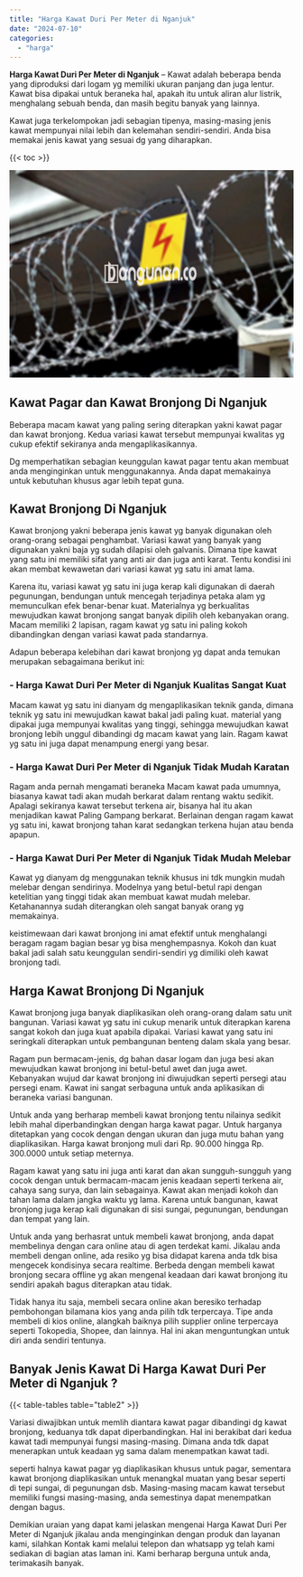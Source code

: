 ```yaml
---
title: "Harga Kawat Duri Per Meter di Nganjuk"
date: "2024-07-10"
categories: 
  - "harga"
---
```


**Harga Kawat Duri Per Meter di Nganjuk** – Kawat adalah beberapa benda yang diproduksi dari logam yg memiliki ukuran panjang dan juga lentur. Kawat bisa dipakai untuk beraneka hal, apakah itu untuk aliran alur listrik, menghalang sebuah benda, dan masih begitu banyak yang lainnya.

Kawat juga terkelompokan jadi sebagian tipenya, masing-masing jenis kawat mempunyai nilai lebih dan kelemahan sendiri-sendiri. Anda bisa memakai jenis kawat yang sesuai dg yang diharapkan.

{{< toc >}}

![Harga Kawat Duri Per Meter di Nganjuk](/images/jual-kawat-murah13.png)

## Kawat Pagar dan Kawat Bronjong Di Nganjuk

Beberapa macam kawat yang paling sering diterapkan yakni kawat pagar dan kawat bronjong. Kedua variasi kawat tersebut mempunyai kwalitas yg cukup efektif sekiranya anda mengaplikasikannya.

Dg memperhatikan sebagian keunggulan kawat pagar tentu akan membuat anda menginginkan untuk menggunakannya. Anda dapat memakainya untuk kebutuhan khusus agar lebih tepat guna.

## Kawat Bronjong Di Nganjuk

Kawat bronjong yakni beberapa jenis kawat yg banyak digunakan oleh orang-orang sebagai penghambat. Variasi kawat yang banyak yang digunakan yakni baja yg sudah dilapisi oleh galvanis. Dimana tipe kawat yang satu ini memiliki sifat yang anti air dan juga anti karat. Tentu kondisi ini akan membat kewawetan dari variasi kawat yg satu ini amat lama.

Karena itu, variasi kawat yg satu ini juga kerap kali digunakan di daerah pegunungan, bendungan untuk mencegah terjadinya petaka alam yg memunculkan efek benar-benar kuat. Materialnya yg berkualitas mewujudkan kawat bronjong sangat banyak dipilih oleh kebanyakan orang. Macam memiliki 2 lapisan, ragam kawat yg satu ini paling kokoh dibandingkan dengan variasi kawat pada standarnya.

Adapun beberapa kelebihan dari kawat bronjong yg dapat anda temukan merupakan sebagaimana berikut ini:

### \- Harga Kawat Duri Per Meter di Nganjuk Kualitas Sangat Kuat

Macam kawat yg satu ini dianyam dg mengaplikasikan teknik ganda, dimana teknik yg satu ini mewujudkan kawat bakal jadi paling kuat. material yang dipakai juga mempunyai kwalitas yang tinggi, sehingga mewujudkan kawat bronjong lebih unggul dibandingi dg macam kawat yang lain. Ragam kawat yg satu ini juga dapat menampung energi yang besar.

### \- Harga Kawat Duri Per Meter di Nganjuk Tidak Mudah Karatan

Ragam anda pernah mengamati beraneka Macam kawat pada umumnya, biasanya kawat tadi akan mudah berkarat dalam rentang waktu sedikit. Apalagi sekiranya kawat tersebut terkena air, bisanya hal itu akan menjadikan kawat Paling Gampang berkarat. Berlainan dengan ragam kawat yg satu ini, kawat bronjong tahan karat sedangkan terkena hujan atau benda apapun.

### \- Harga Kawat Duri Per Meter di Nganjuk Tidak Mudah Melebar

Kawat yg dianyam dg menggunakan teknik khusus ini tdk mungkin mudah melebar dengan sendirinya. Modelnya yang betul-betul rapi dengan ketelitian yang tinggi tidak akan membuat kawat mudah melebar. Ketahanannya sudah diterangkan oleh sangat banyak orang yg memakainya.

keistimewaan dari kawat bronjong ini amat efektif untuk menghalangi beragam ragam bagian besar yg bisa menghempasnya. Kokoh dan kuat bakal jadi salah satu keunggulan sendiri-sendiri yg dimiliki oleh kawat bronjong tadi.

## Harga Kawat Bronjong Di Nganjuk

Kawat bronjong juga banyak diaplikasikan oleh orang-orang dalam satu unit bangunan. Variasi kawat yg satu ini cukup menarik untuk diterapkan karena sangat kokoh dan juga kuat apabila dipakai. Variasi kawat yang satu ini seringkali diterapkan untuk pembangunan benteng dalam skala yang besar.

Ragam pun bermacam-jenis, dg bahan dasar logam dan juga besi akan mewujudkan kawat bronjong ini betul-betul awet dan juga awet. Kebanyakan wujud dar kawat bronjong ini diwujudkan seperti persegi atau persegi enam. Kawat ini sangat serbaguna untuk anda aplikasikan di beraneka variasi bangunan.

Untuk anda yang berharap membeli kawat bronjong tentu nilainya sedikit lebih mahal diperbandingkan dengan harga kawat pagar. Untuk harganya ditetapkan yang cocok dengan dengan ukuran dan juga mutu bahan yang diaplikasikan. Harga kawat bronjong muli dari Rp. 90.000 hingga Rp. 300.0000 untuk setiap meternya.

Ragam kawat yang satu ini juga anti karat dan akan sungguh-sungguh yang cocok dengan untuk bermacam-macam jenis keadaan seperti terkena air, cahaya sang surya, dan lain sebagainya. Kawat akan menjadi kokoh dan tahan lama dalam jangka waktu yg lama. Karena untuk bangunan, kawat bronjong juga kerap kali digunakan di sisi sungai, pegunungan, bendungan dan tempat yang lain.

Untuk anda yang berhasrat untuk membeli kawat bronjong, anda dapat membelinya dengan cara online atau di agen terdekat kami. Jikalau anda membeli dengan online, ada resiko yg bisa didapat karena anda tdk bisa mengecek kondisinya secara realtime. Berbeda dengan membeli kawat bronjong secara offline yg akan mengenal keadaan dari kawat bronjong itu sendiri apakah bagus diterapkan atau tidak.

Tidak hanya itu saja, membeli secara online akan beresiko terhadap pembohongan bilamana kios yang anda pilih tdk terpercaya. Tipe anda membeli di kios online, alangkah baiknya pilih supplier online terpercaya seperti Tokopedia, Shopee, dan lainnya. Hal ini akan menguntungkan untuk diri anda sendiri tentunya.

## Banyak Jenis Kawat Di Harga Kawat Duri Per Meter di Nganjuk ?

{{< table-tables table="table2" >}}

Variasi diwajibkan untuk memlih diantara kawat pagar dibandingi dg kawat bronjong, keduanya tdk dapat diperbandingkan. Hal ini berakibat dari kedua kawat tadi mempunyai fungsi masing-masing. Dimana anda tdk dapat menerapkan untuk keadaan yg sama dalam menempatkan kawat tadi.

seperti halnya kawat pagar yg diaplikasikan khusus untuk pagar, sementara kawat bronjong diaplikasikan untuk menangkal muatan yang besar seperti di tepi sungai, di pegunungan dsb. Masing-masing macam kawat tersebut memiliki fungsi masing-masing, anda semestinya dapat menempatkan dengan bagus.

Demikian uraian yang dapat kami jelaskan mengenai Harga Kawat Duri Per Meter di Nganjuk jikalau anda menginginkan dengan produk dan layanan kami, silahkan Kontak kami melalui telepon dan whatsapp yg telah kami sediakan di bagian atas laman ini. Kami berharap berguna untuk anda, terimakasih banyak.
